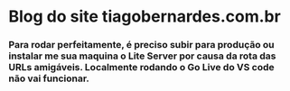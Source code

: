 # Blog do site tiagobernardes.com.br
### Para rodar perfeitamente, é preciso subir para produção ou instalar me sua maquina o Lite Server por causa da rota das URLs amigáveis.  Localmente rodando o Go Live do VS code não vai funcionar.